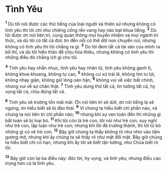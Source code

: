 

# Tình Yêu
<sup><b>1</b></sup> Dù tôi nói được các thứ tiếng của loài người và thiên sứ nhưng không có tình yêu thì tôi chỉ như chiêng cồng rền vang hay não bạt khua tiếng. <sup><b>2</b></sup> Dù tôi được ơn nói tiên tri, cùng quán thông mọi huyền nhiệm và mọi ngành tri thức, và dù tôi có tất cả đức tin đến nỗi có thể dời non chuyển núi, nhưng không có tình yêu thì tôi chẳng ra gì. <sup><b>3</b></sup> Dù tôi đem tất cả tài sản của mình ra bố thí, và dù tôi hiến thân để chịu hỏa thiêu, nhưng không có tình yêu thì những điều đó chẳng ích gì cho tôi.

<sup><b>4</b></sup> Tình yêu hay nhẫn nhục, tình yêu hay nhân từ, tình yêu không ganh tị, không khoe khoang, không tự cao, <sup><b>5</b></sup> không cư xử trái lẽ, không tìm tư lợi, không nhạy giận, không giữ lòng oán hận, <sup><b>6</b></sup> không vui về việc bất chính, nhưng vui về sự chân thật. <sup><b>7</b></sup> Tình yêu dung thứ tất cả, tin tưởng tất cả, hy vọng tất cả, chịu đựng tất cả.

<sup><b>8</b></sup> Tình yêu sẽ trường tồn mãi mãi. Ơn nói tiên tri sẽ dứt, ơn nói tiếng lạ sẽ ngưng, ơn hiểu biết sẽ bị đào thải. <sup><b>9</b></sup> Vì chúng ta hiểu biết chỉ phần nào, và chúng ta nói tiên tri chỉ phần nào; <sup><b>10</b></sup> nhưng khi sự vẹn toàn đến thì những gì bất toàn sẽ bị loại bỏ. <sup><b>11</b></sup> Khi tôi còn là trẻ con, tôi nói như trẻ con, suy nghĩ như trẻ con, lập luận như trẻ con; nhưng khi tôi đã trưởng thành, thì tôi từ bỏ những gì có vẻ trẻ con. <sup><b>12</b></sup> Bây giờ chúng ta thấy không rõ như nhìn vào tấm gương mờ, nhưng khi ấy chúng ta sẽ thấy rõ như mặt đối mặt. Bây giờ chúng ta hiểu biết chỉ có hạn, nhưng khi ấy tôi sẽ biết tận tường, như Chúa biết rõ tôi.

<sup><b>13</b></sup> Bây giờ còn lại ba điều này: đức tin, hy vọng, và tình yêu; nhưng điều cao trọng hơn cả là tình yêu.

